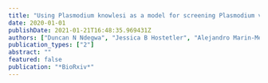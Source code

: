 ```yaml
---
title: "Using Plasmodium knowlesi as a model for screening Plasmodium vivax blood-stage malaria vaccine targets reveals new candidates"
date: 2020-01-01
publishDate: 2021-01-21T16:48:35.969431Z
authors: ["Duncan N Ndegwa", "Jessica B Hostetler", "Alejandro Marin-Menendez", "Theo Sanderson", "Kioko Mwikali", "Lisa H Verzier", "Rachael Coyle", "Sophie Adjalley", "Julian C Rayner"]
publication_types: ["2"]
abstract: ""
featured: false
publication: "*BioRxiv*"
---
```


